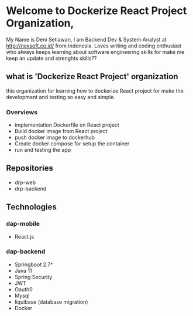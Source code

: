 # Welcome to Dockerize React Project Organization, 

My Name is Deni Setiawan, I am Backend Dev & System Analyst at http://nexsoft.co.id/ from Indonesia.
Loves writing and coding enthusiast who always keeps learning about software engineering skills for make me keep an update and strenghts skills??


## what is 'Dockerize React Project' organization
this organization for learning how to dockerize React project for make the development and testing so easy and simple.
 
### Overviews
- implementation Dockerfile on React project
- Build docker image from React project
- push docker image to dockerhub
- Create docker compose for setup the container 
- run and testing the app

## Repositories
- drp-web
- drp-backend

## Technologies
### dap-mobile
- React.js

### dap-backend
- Springboot 2.7^
- Java 11
- Spring Security
- JWT 
- Oauth0
- Mysql
- liquibase (database migration)
- Docker


